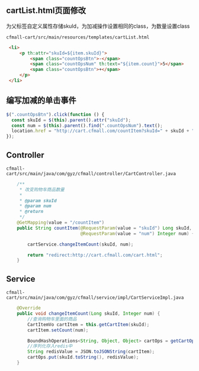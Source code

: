 ## cartList.html页面修改

为父标签自定义属性存储skuId，为加减操作设置相同的class，为数量设置class

`cfmall-cart/src/main/resources/templates/cartList.html`
```html
 <li>
     <p th:attr="skuId=${item.skuId}">
         <span class="countOpsBtn">-</span>
         <span class="countOpsNum" th:text="${item.count}">5</span>
         <span class="countOpsBtn">+</span>
     </p>
 </li>
```

## 编写加减的单击事件

```javascript
$(".countOpsBtn").click(function () {
  const skuId = $(this).parent().attr("skuId");
  const num = $(this).parent().find(".countOpsNum").text();
  location.href = "http://cart.cfmall.com/countItem?skuId=" + skuId + "&num=" + num;
});
```

## Controller

`cfmall-cart/src/main/java/com/gyz/cfmall/controller/CartController.java`

```java
    /**
     * 改变购物车商品数量
     *
     * @param skuId
     * @param num
     * @return
     */
    @GetMapping(value = "/countItem")
    public String countItem(@RequestParam(value = "skuId") Long skuId,
                            @RequestParam(value = "num") Integer num) {

        cartService.changeItemCount(skuId, num);

        return "redirect:http://cart.cfmall.com/cart.html";
    }
```

## Service

`cfmall-cart/src/main/java/com/gyz/cfmall/service/impl/CartServiceImpl.java`
```java
    @Override
    public void changeItemCount(Long skuId, Integer num) {
        //查询购物车里面的商品
        CartItemVo cartItem = this.getCartItem(skuId);
        cartItem.setCount(num);

        BoundHashOperations<String, Object, Object> cartOps = getCartOpts();
        //序列化存入redis中
        String redisValue = JSON.toJSONString(cartItem);
        cartOps.put(skuId.toString(), redisValue);
    }
```
